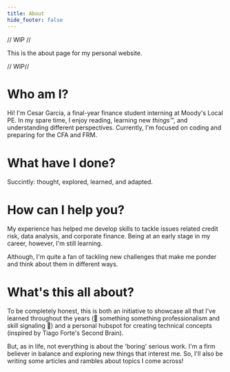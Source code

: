 ```yaml
---
title: About
hide_footer: false
---
```


// WIP //

This is the about page for my personal website.

// WIP//

# **Who am I?**  
Hi! I'm Cesar Garcia, a final-year finance student interning at Moody's Local PE. In my spare time, I enjoy reading, learning new _things™_, and understanding different perspectives. Currently, I'm focused on coding and preparing for the CFA and FRM.

# **What have I done?**  
Succintly: thought, explored, learned, and adapted.

# **How can I help you?**  
My experience has helped me develop skills to tackle issues related credit risk, data analysis, and corporate finance. Being at an early stage in my career, however, I'm still learning.

Although, I'm quite a fan of tackling new challenges that make me ponder and think about them in different ways.

# **What's this all about?**  
To be completely honest, this is both an initiative to showcase all that I've learned throughout the years (🤫 something something professionalism and skill signaling 🤫) and a personal hubspot for creating technical concepts (inspired by Tiago Forte's Second Brain).

But, as in life, not everything is about the 'boring' serious work. I'm a firm believer in balance and exploring new things that interest me. So, I'll also be writing some articles and rambles about topics I come across!